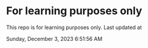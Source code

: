# For learning purposes only
This repo is for learning purposes only.
Last updated at

Sunday, December 3, 2023 6:51:56 AM

